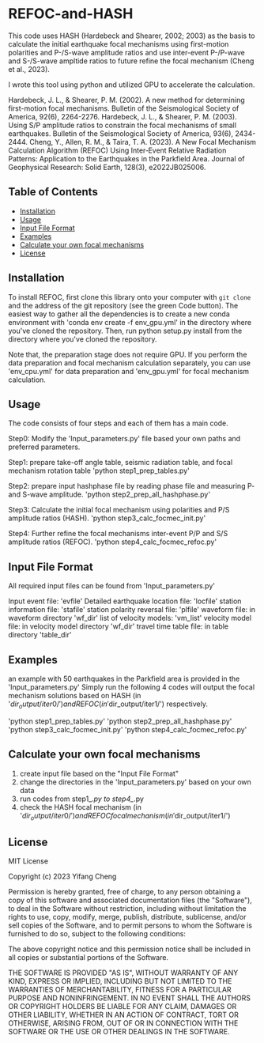 # REFOC-and-HASH

This code uses HASH (Hardebeck and Shearer, 2002; 2003) as the basis to calculate the initial earthquake focal mechanisms using first-motion polarities and P-/S-wave amplitude ratios and use inter-event P-/P-wave and S-/S-wave ampltide ratios to future refine the focal mechanism (Cheng et al., 2023).

I wrote this tool using python and utilized GPU to accelerate the calculation.


Hardebeck, J. L., & Shearer, P. M. (2002). A new method for determining first-motion focal mechanisms. Bulletin of the Seismological Society of America, 92(6), 2264-2276.
Hardebeck, J. L., & Shearer, P. M. (2003). Using S/P amplitude ratios to constrain the focal mechanisms of small earthquakes. Bulletin of the Seismological Society of America, 93(6), 2434-2444.
Cheng, Y., Allen, R. M., & Taira, T. A. (2023). A New Focal Mechanism Calculation Algorithm (REFOC) Using Inter‐Event Relative Radiation Patterns: Application to the Earthquakes in the Parkfield Area. Journal of Geophysical Research: Solid Earth, 128(3), e2022JB025006.


## Table of Contents

- [Installation](#installation)
- [Usage](#usage)
- [Input File Format](#input-file-format)
- [Examples](#examples)
- [Calculate your own focal mechanisms](#calculate-your-own-focal-mechanisms)
- [License](#license)





## Installation

To install REFOC, first clone this library onto your computer with `git clone` and the address of the git repository (see the green Code button). The easiest way to gather all the dependencies is to create a new conda environment with 'conda env create -f env_gpu.yml' in the directory where you've cloned the repository. 
Then, run python setup.py install from the directory where you've cloned the repository.

Note that, the preparation stage does not require GPU. If you perform the data preparation and focal mechanism calculation separately, you can use 'env_cpu.yml' for data preparation and 'env_gpu.yml' for focal mechanism calculation.

## Usage

The code consists of four steps and each of them has a main code.

Step0: Modify the 'Input_parameters.py' file based your own paths and preferred parameters.

Step1: prepare take-off angle table, seismic radiation table, and focal mechanism rotation table
'python step1_prep_tables.py'

Step2: prepare input hashphase file by reading phase file and measuring P- and S-wave amplitude.
'python step2_prep_all_hashphase.py'

Step3: Calculate the initial focal mechanism using polarities and P/S amplitude ratios (HASH).
'python step3_calc_focmec_init.py'

Step4: Further refine the focal mechanisms inter-event P/P and S/S amplitude ratios (REFOC).
'python step4_calc_focmec_refoc.py'

## Input File Format

All required input files can be found from 'Input_parameters.py'

Input event file: 'evfile'
Detailed earthquake location file: 'locfile'
station information file: 'stafile'
station polarity reversal file: 'plfile'
waveform file: in waveform directory 'wf_dir'
list of velocity models: 'vm_list'
velocity model file: in velocity model directory 'wf_dir'
travel time table file: in table directory 'table_dir'

## Examples

an example with 50 earthquakes in the Parkfield area is provided in the 'Input_parameters.py'
Simply run the following 4 codes will output the focal mechanism solutions based on HASH (in '$dir_output/iter0/') and REFOC (in '$dir_output/iter1/') respectively.

'python step1_prep_tables.py'
'python step2_prep_all_hashphase.py'
'python step3_calc_focmec_init.py'
'python step4_calc_focmec_refoc.py'


## Calculate your own focal mechanisms

1. create input file based on the "Input File Format"
2. change the directories in the 'Input_parameters.py' based on your own data
3. run codes from step1_*.py to step4_*.py
4. check the HASH focal mechanism (in '$dir_output/iter0/') and REFOC focal mechanism (in '$dir_output/iter1/')

## License

MIT License

Copyright (c) 2023 Yifang Cheng

Permission is hereby granted, free of charge, to any person obtaining a copy
of this software and associated documentation files (the "Software"), to deal
in the Software without restriction, including without limitation the rights
to use, copy, modify, merge, publish, distribute, sublicense, and/or sell
copies of the Software, and to permit persons to whom the Software is
furnished to do so, subject to the following conditions:

The above copyright notice and this permission notice shall be included in all
copies or substantial portions of the Software.

THE SOFTWARE IS PROVIDED "AS IS", WITHOUT WARRANTY OF ANY KIND, EXPRESS OR
IMPLIED, INCLUDING BUT NOT LIMITED TO THE WARRANTIES OF MERCHANTABILITY,
FITNESS FOR A PARTICULAR PURPOSE AND NONINFRINGEMENT. IN NO EVENT SHALL THE
AUTHORS OR COPYRIGHT HOLDERS BE LIABLE FOR ANY CLAIM, DAMAGES OR OTHER
LIABILITY, WHETHER IN AN ACTION OF CONTRACT, TORT OR OTHERWISE, ARISING FROM,
OUT OF OR IN CONNECTION WITH THE SOFTWARE OR THE USE OR OTHER DEALINGS IN THE
SOFTWARE.







